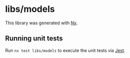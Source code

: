 # libs/models

This library was generated with [Nx](https://nx.dev).

## Running unit tests

Run `nx test libs/models` to execute the unit tests via [Jest](https://jestjs.io).
